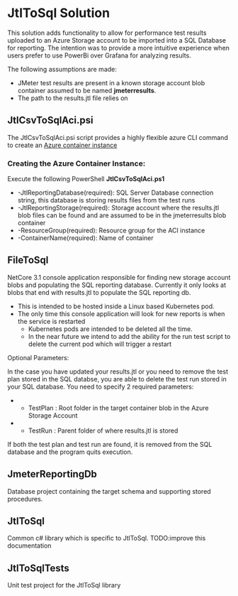 # JtlToSql Solution
This solution adds functionality to allow for performance test results uploaded to an Azure Storage account to be imported into a SQL Database for reporting. The intention was to provide a more intuitive experience when users prefer to use PowerBi over Grafana for analyzing results.

The following assumptions are made:
- JMeter test results are present in a known storage account blob container assumed to be named **jmeterresults**.  
- The path to the results.jtl file relies on 

 ## JtlCsvToSqlAci.psi

The JtlCsvToSqlAci.psi script provides a highly flexible azure CLI command to 
create an [Azure container instance](https://docs.microsoft.com/en-us/azure/container-instances/container-instances-quickstart#create-a-container) 

### Creating the Azure Container Instance:

Execute the following PowerShell
**JtlCsvToSqlAci.ps1**
- -JtlReportingDatabase(required): SQL Server Database connection string, this database is storing results files from the test runs 
- -JtlReportingStorage(required): Storage account where the results.jtl blob files can be found and are assumed to be in the jmeterresults blob container
- -ResourceGroup(required): Resource group for the ACI instance
- -ContainerName(required): Name of container

## FileToSql
NetCore 3.1 console application responsible for finding new storage account blobs and populating the SQL reporting database.  Currently it only looks at blobs that end with results.jtl to populate the SQL reporting db.

- This is intended to be hosted inside a Linux based Kubernetes pod.
- The only time this console application will look for new reports is when the service is restarted
  - Kubernetes pods are intended to be deleted all the time.
  - In the near future we intend to add the ability for the run test script to delete the current pod which will trigger a restart

Optional Parameters:

In the case you have updated your results.jtl or you need to remove the test plan stored in the SQL
databse, you are able to delete the test run stored in your SQL database. You need to specify 2 required parameters:

- - TestPlan : Root folder in the target container blob in the Azure Storage Account
- - TestRun : Parent folder of where results.jtl is stored

If both the test plan and test run are found, it is removed from the  SQL database and the program quits execution. 

## JmeterReportingDb
Database project containing the target schema and supporting stored procedures.

## JtlToSql
Common c# library which is specific to JtlToSql.  TODO:improve this documentation

## JtlToSqlTests
Unit test project for the JtlToSql library